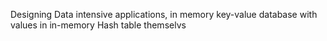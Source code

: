 Designing Data intensive applications, in memory key-value database with values in in-memory Hash table themselvs

